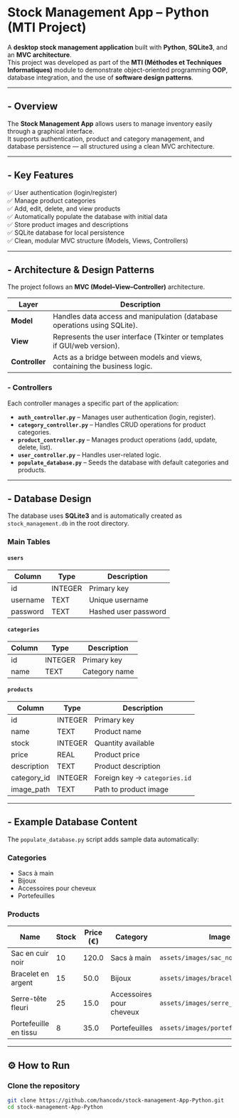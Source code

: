 # Stock Management App – Python (MTI Project)

A **desktop stock management application** built with **Python**, **SQLite3**, and an **MVC architecture**.  
This project was developed as part of the **MTI (Méthodes et Techniques Informatiques)** module to demonstrate object-oriented programming **OOP**, database integration, and the use of **software design patterns**.

---

## - Overview
The **Stock Management App** allows users to manage inventory easily through a graphical interface.  
It supports authentication, product and category management, and database persistence — all structured using a clean MVC architecture.

---

## - Key Features
✅ User authentication (login/register)  
✅ Manage product categories  
✅ Add, edit, delete, and view products  
✅ Automatically populate the database with initial data  
✅ Store product images and descriptions  
✅ SQLite database for local persistence  
✅ Clean, modular MVC structure (Models, Views, Controllers)

---

## - Architecture & Design Patterns

The project follows an **MVC (Model–View–Controller)** architecture.

| Layer | Description |
|-------|--------------|
| **Model** | Handles data access and manipulation (database operations using SQLite). |
| **View** | Represents the user interface (Tkinter or templates if GUI/web version). |
| **Controller** | Acts as a bridge between models and views, containing the business logic. |

### - Controllers
Each controller manages a specific part of the application:
- **`auth_controller.py`** – Manages user authentication (login, register).  
- **`category_controller.py`** – Handles CRUD operations for product categories.  
- **`product_controller.py`** – Manages product operations (add, update, delete, list).  
- **`user_controller.py`** – Handles user-related logic.  
- **`populate_database.py`** – Seeds the database with default categories and products.

---

## - Database Design

The database uses **SQLite3** and is automatically created as `stock_management.db` in the root directory.

### Main Tables
#### `users`
| Column | Type | Description |
|--------|------|-------------|
| id | INTEGER | Primary key |
| username | TEXT | Unique username |
| password | TEXT | Hashed user password |

#### `categories`
| Column | Type | Description |
|--------|------|-------------|
| id | INTEGER | Primary key |
| name | TEXT | Category name |

#### `products`
| Column | Type | Description |
|--------|------|-------------|
| id | INTEGER | Primary key |
| name | TEXT | Product name |
| stock | INTEGER | Quantity available |
| price | REAL | Product price |
| description | TEXT | Product description |
| category_id | INTEGER | Foreign key → `categories.id` |
| image_path | TEXT | Path to product image |

---

## - Example Database Content
The `populate_database.py` script adds sample data automatically:
### Categories
- Sacs à main  
- Bijoux  
- Accessoires pour cheveux  
- Portefeuilles  

### Products
| Name | Stock | Price (€) | Category | Image |
|------|--------|------------|-----------|--------|
| Sac en cuir noir | 10 | 120.0 | Sacs à main | `assets/images/sac_noir.jpg` |
| Bracelet en argent | 15 | 50.0 | Bijoux | `assets/images/bracelet_argent.jpg` |
| Serre-tête fleuri | 25 | 15.0 | Accessoires pour cheveux | `assets/images/serre_tete.jpg` |
| Portefeuille en tissu | 8 | 35.0 | Portefeuilles | `assets/images/portefeuille.jpg` |

---

## ⚙️ How to Run

### Clone the repository
```bash
git clone https://github.com/hancodx/stock-management-App-Python.git
cd stock-management-App-Python
